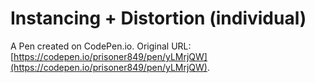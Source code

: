 # Instancing + Distortion (individual)

A Pen created on CodePen.io. Original URL: [https://codepen.io/prisoner849/pen/yLMrjQW](https://codepen.io/prisoner849/pen/yLMrjQW).

